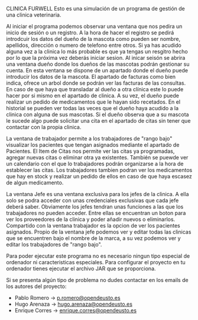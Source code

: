 CLINICA FURWELL
Esto es una simulación de un programa de gestión de una clinica veterinaria.

Al iniciar el programa podemos observar una ventana que nos pedira un inicio de sesión o un registro. A la hora de hacer el registro se pedirá introdcuir los datos del dueño de la mascota como
pueden ser nombre, apellidos, dirección o numero de telefono entre otros. Si ya has acudido alguna vez a la clinica lo más probable es que ya tengas un resgitro hecho por lo que la próxima 
vez deberás iniciar sesion. Al inicar seisón se abrira una ventana dueño donde los dueños de las mascotas podrán gestionar su cuenta. En esta ventana se dispone de un apartado donde el dueño
puede introducir los datos de la mascota. El apartado de facturas como bien indica, ofrece un arbol donde se podrán ver las facturas de las consultas. En caso de que haya que transladar al 
dueño a otra clínica este lo puede hacer por si mismo en el apartado de clinica. A su vez, el dueño puede realizar un pedido de medicamentos que le hayan sido recetados. En el historial se 
pueden ver todas las veces que el dueño haya acudido a la clinica con alguna de sus mascotas. Si el dueño observa que a su mascota le sucede algo puede solicitar una cita en el apartado de
citas sin tener que contactar con la propia clinica.

La ventana de trabajador permite a los trabajadores de "rango bajo" visualizar los pacientes que tengan asignados mediante el apartado de Pacientes. El Item de Citas nos permite ver las citas
ya programadas, agregar nuevas citas o eliminar otra ya existentes. También se puewde ver un calendario con el que lo trabajadores podrán organizarse a la hora de establecer las citas. Los trabajadores
tambien podran ver los medicamentos que hay en stock y realizar un pedido de ellos en caso de que haya escasez de algun medicamento.

La ventana Jefe es una ventana exclusiva para los jefes de la clinica. A ella solo se podra acceder con unas credenciales exclusivas que cada jefe deberá saber. Obviamente los jefes tendran
unas funciones a las que los trabajadores no pueden acceder. Entre ellas se encuentran un boton para ver los proveedores de la clinica y poder añadir nuevos o eliminarlos. Compartido con la 
ventana trabajador es la opcion de ver los pacientes asignados. Propio de la ventana jefe podemos ver y editar todas las clinicas que se encuentren bajo el nombre de la marca, a su vez 
podemos ver y editar los trabajadores de "rango bajo".

Para poder ejecutar este programa no es necesario ningun tipo especial de ordenador ni caracteristicas especiales. Para configurar el proyecto en tu ordenador tienes ejecutar el archivo JAR 
que se proporciona. 

Si se presenta algún tipo de problema no dudes contactar en los emails de los autores del proyecto:
- Pablo Romero -> p.romero@opendeusto.es
- Hugo Arenaza -> hugo.arenaza@opendeusto.es
- Enrique Corres -> enrique.corres@opendeusto.es
